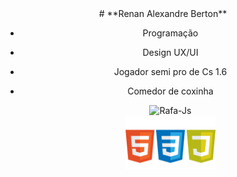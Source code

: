 <div align= "center">
# **Renan Alexandre Berton**

- Programação 
- Design UX/UI
- Jogador semi pro de Cs 1.6
- Comedor de coxinha
  
  <img alt="Rafa-Js" height="auto" width="30%" src= "https://github-readme-stats.vercel.app/api/top-langs/?username=renanberton&themes=dark"><br>
  <img alt="Rafa-Js" height="auto" width="30%" src= "https://github.com/renanberton/renanberton/blob/main/icones.png">
</div>
